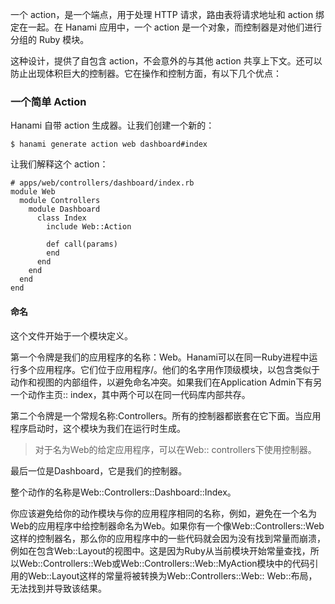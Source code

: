 一个 action，是一个端点，用于处理 HTTP 请求，路由表将请求地址和 action 绑定在一起。在 Hanami 应用中，一个 action 是一个对象，而控制器是对他们进行分组的 Ruby 模块。



这种设计，提供了自包含 action，不会意外的与其他 action 共享上下文。还可以防止出现体积巨大的控制器。它在操作和控制方面，有以下几个优点：



### 一个简单 Action



Hanami 自带 action 生成器。让我们创建一个新的：



```
$ hanami generate action web dashboard#index
```



让我们解释这个 action：



```
# apps/web/controllers/dashboard/index.rb
module Web
  module Controllers
    module Dashboard
      class Index
        include Web::Action

        def call(params)
        end
      end
    end
  end
end
```



#### 命名



这个文件开始于一个模块定义。



第一个令牌是我们的应用程序的名称：Web。Hanami可以在同一Ruby进程中运行多个应用程序。它们位于应用程序/。他们的名字用作顶级模块，以包含类似于动作和视图的内部组件，以避免命名冲突。如果我们在Application Admin下有另一个动作主页:: index，其中两个可以在同一代码库内部共存。



第二个令牌是一个常规名称:Controllers。所有的控制器都嵌套在它下面。当应用程序启动时，这个模块为我们在运行时生成。



> 对于名为Web的给定应用程序，可以在Web:: controllers下使用控制器。



最后一位是Dashboard，它是我们的控制器。



整个动作的名称是Web::Controllers::Dashboard::Index。



你应该避免给你的动作模块与你的应用程序相同的名称，例如，避免在一个名为Web的应用程序中给控制器命名为Web。如果你有一个像Web::Controllers::Web这样的控制器名，那么你的应用程序中的一些代码就会因为没有找到常量而崩溃，例如在包含Web::Layout的视图中。这是因为Ruby从当前模块开始常量查找，所以Web::Controllers::Web或Web::Controllers::Web::MyAction模块中的代码引用的Web::Layout这样的常量将被转换为Web::Controllers::Web:: Web::布局，无法找到并导致该结果。

